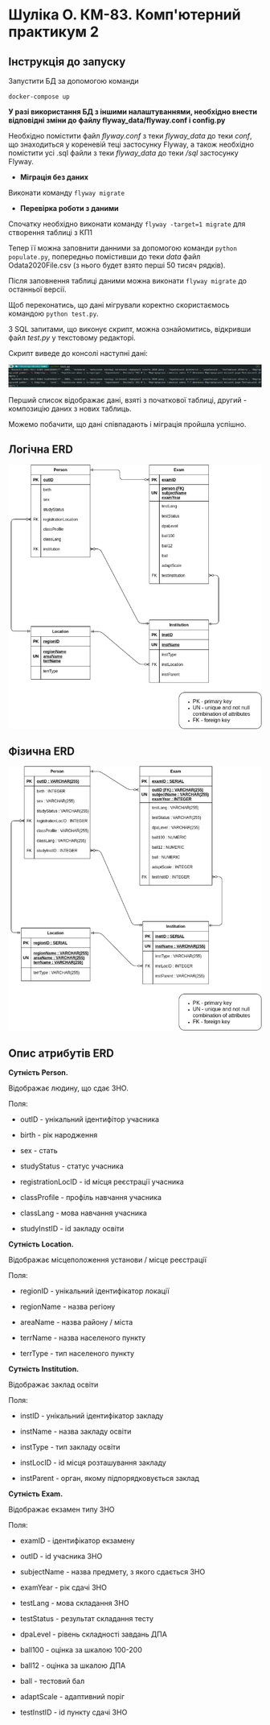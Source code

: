 # Шуліка О. КМ-83. Комп'ютерний практикум 2

## Інструкція до запуску

Запустити БД за допомогою команди 
```
docker-compose up
```

**У разі використання БД з іншими налаштуваннями, необхідно внести відповідні зміни до файлу flyway_data/flyway.conf і
config.py**

Необхідно помістити файл *flyway.conf* з теки *flyway_data* до теки *conf*, що знаходиться у кореневій теці застосунку Flyway,
а також необхідно помістити усі .sql файли з теки *flyway_data* до теки */sql* застосунку Flyway.

* **Міграція без даних**

Виконати команду `flyway migrate`

* **Перевірка роботи з даними**

Спочатку необхідно виконати команду `flyway -target=1 migrate` для створення таблиці з КП1

Тепер її можна заповнити данними за допомогою команди `python populate.py`, попередньо помістивши до 
теки *data* файл Odata2020File.csv (з нього будет взято перші 50 тисяч рядків).

Після заповнення таблиці даними можна виконати `flyway migrate` до останньої версії.

Щоб переконатись, що дані мігрували коректно скористаємось командою `python test.py`.

З SQL запитами, що виконує скрипт, можна ознайомитись, відкривши файл *test.py* у текстовому редакторі. 

Скрипт виведе до консолі наступні дані:

![Test.py](https://github.com/flash10042/db-workshop-2/blob/main/query_test.png)

Перший список відображає дані, взяті з початкової таблиці, другий - композицію даних з нових таблиць.

Можемо побачити, що дані співпадають і міграція пройшла успішно.

## Логічна ERD
![Логічна ERD](https://github.com/flash10042/db-workshop-2/blob/main/ERD/Logical.png)

## Фізична ERD 

![Фізична ERD](https://github.com/flash10042/db-workshop-2/blob/main/ERD/Physical.png)

## Опис атрибутів ERD

**Сутність Person.**

Відображає людину, що сдає ЗНО.

Поля:

* outID - унікальний ідентифітор учасника

* birth - рік народження

* sex - стать

* studyStatus - статус учасника

* registrationLocID - id місця реєстрації учасника

* classProfile - профіль навчання учасника

* classLang - мова навчання учасника 

* studyInstID - id закладу освіти

**Сутність Location.**

Відображає місцеположення установи / місце реєстрації

Поля:

* regionID - унікальний ідентифікатор локації

* regionName - назва регіону

* areaName - назва району / міста

* terrName - назва населеного пункту

* terrType - тип населеного пункту

**Сутність Institution.**

Відображає заклад освіти

Поля:

* instID - унікальний ідентифікатор закладу

* instName - назва закладу освіти

* instType - тип закладу освіти

* instLocID - id місця розташування закладу

* instParent - орган, якому підпорядковується заклад

**Сутність Exam.**

Відображає екзамен типу ЗНО

Поля:

* examID - ідентифікатор екзамену

* outID - id учасника ЗНО

* subjectName - назва предмету, з якого сдається ЗНО

* examYear - рік сдачі ЗНО

* testLang - мова складання ЗНО

* testStatus - результат складання тесту

* dpaLevel - рівень складності завдань ДПА

* ball100 - оцінка за шкалою 100-200

* ball12 - оцінка за шкалою ДПА

* ball - тестовий бал

* adaptScale - адаптивний поріг

* testInstID - id пункту сдачі ЗНО
